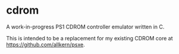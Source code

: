 # cdrom
A work-in-progress PS1 CDROM controller emulator written in C.

This is intended to be a replacement for my existing CDROM core at https://github.com/allkern/psxe. 

